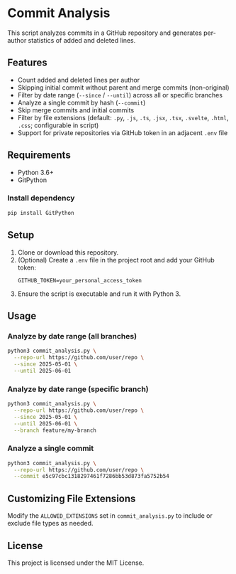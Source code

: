 # Commit Analysis

This script analyzes commits in a GitHub repository and generates per-author statistics of added and deleted lines.

## Features

- Count added and deleted lines per author
- Skipping initial commit without parent and merge commits (non-original)
- Filter by date range (`--since` / `--until`) across all or specific branches
- Analyze a single commit by hash (`--commit`)
- Skip merge commits and initial commits
- Filter by file extensions (default: `.py`, `.js`, `.ts`, `.jsx`, `.tsx`, `.svelte`, `.html`, `.css`; configurable in script)
- Support for private repositories via GitHub token in an adjacent `.env` file

## Requirements

- Python 3.6+
- GitPython

### Install dependency

```bash
pip install GitPython
```

## Setup

1. Clone or download this repository.
2. (Optional) Create a `.env` file in the project root and add your GitHub token:
   ```
   GITHUB_TOKEN=your_personal_access_token
   ```
3. Ensure the script is executable and run it with Python 3.

## Usage

### Analyze by date range (all branches)

```bash
python3 commit_analysis.py \
  --repo-url https://github.com/user/repo \
  --since 2025-05-01 \
  --until 2025-06-01
```

### Analyze by date range (specific branch)

```bash
python3 commit_analysis.py \
  --repo-url https://github.com/user/repo \
  --since 2025-05-01 \
  --until 2025-06-01 \
  --branch feature/my-branch
```

### Analyze a single commit

```bash
python3 commit_analysis.py \
  --repo-url https://github.com/user/repo \
  --commit e5c97cbc1318297461f7286bb53d873fa5752b54
```

## Customizing File Extensions

Modify the `ALLOWED_EXTENSIONS` set in `commit_analysis.py` to include or exclude file types as needed.

## License

This project is licensed under the MIT License. 
